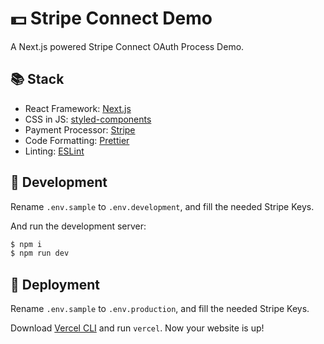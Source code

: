 # 💵 Stripe Connect Demo

A Next.js powered Stripe Connect OAuth Process Demo.

## 📚 Stack

- React Framework: [Next.js](https://nextjs.org/)
- CSS in JS: [styled-components](https://styled-components.com/)
- Payment Processor: [Stripe](https://stripe.com/)
- Code Formatting: [Prettier](https://prettier.io/)
- Linting: [ESLint](https://eslint.org/)

## 💄 Development

Rename `.env.sample` to `.env.development`, and fill the needed Stripe Keys.

And run the development server:
```bash
$ npm i
$ npm run dev
```

## 🚀 Deployment

Rename `.env.sample` to `.env.production`, and fill the needed Stripe Keys.

Download [Vercel CLI](https://vercel.com/download) and run `vercel`. Now your website is up!
